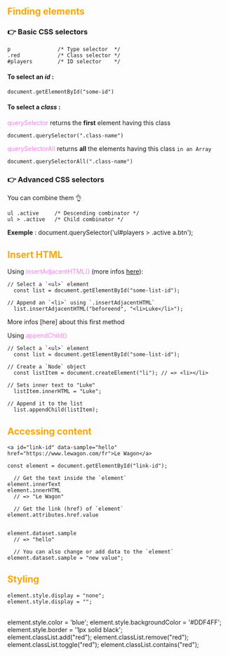 ## <span style="color:orange;">Finding elements</span>

### :point_right: Basic CSS selectors

    p               /* Type selector  */
    .red            /* Class selector */
    #players        /* ID selector    */

#### To select an _id_ :

    document.getElementById("some-id")

#### To select a _class_ :

<span style="color:violet;">querySelector</span> returns the **first** element having this class

    document.querySelector(".class-name")

<span style="color:violet;">querySelectorAll</span> returns **all** the elements having this class `in an Array`

    document.querySelectorAll(".class-name")


### :point_right: Advanced CSS selectors

You can combine them :ok_hand:

    ul .active     /* Descending combinator */
    ul > .active   /* Child combinator */

**Exemple** : document.querySelector('ul#players > .active a.btn');

## <span style="color:orange;">Insert HTML</span>

Using <span style="color:violet;">insertAdjacentHTML()</span> (more infos [here](https://developer.mozilla.org/en-US/docs/Web/API/Element/insertAdjacentHTML)):

    // Select a `<ul>` element
      const list = document.getElementById("some-list-id");

    // Append an `<li>` using `.insertAdjacentHTML`
      list.insertAdjacentHTML("beforeend", "<li>Luke</li>");

More infos [here] about this first method

Using <span style="color:violet;">appendChild()</span>

    // Select a `<ul>` element
      const list = document.getElementById("some-list-id");

    // Create a `Node` object
      const listItem = document.createElement("li"); // => <li></li>

    // Sets inner text to "Luke"
      listItem.innerHTML = "Luke";

    // Append it to the list
      list.appendChild(listItem);

## <span style="color:orange;">Accessing content</span>

    <a id="link-id" data-sample="hello" href="https://www.lewagon.com/fr">Le Wagon</a>

    const element = document.getElementById("link-id");

      // Get the text inside the `element`
    element.innerText
    element.innerHTML
      // => "Le Wagon"

      // Get the link (href) of `element`
    element.attributes.href.value


    element.dataset.sample
      // => "hello"

      // You can also change or add data to the `element`
    element.dataset.sample = "new value";

## <span style="color:orange;">Styling</span>

    element.style.display = "none";
    element.style.display = "";
<br>
    element.style.color = 'blue';
    element.style.backgroundColor = '#DDF4FF';
    element.style.border = '1px solid black';
<br>
    element.classList.add("red");
    element.classList.remove("red");
    element.classList.toggle("red");
    element.classList.contains("red");
